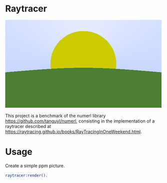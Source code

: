 Raytracer
=====

![alt text](https://github.com/tanguyl/raytracer/blob/master/image.png?raw=true)

This project is a benchmark of the numerl library https://github.com/tanguyl/numerl, consisting in the implementation of a raytracer described at https://raytracing.github.io/books/RayTracingInOneWeekend.html.


# Usage
Create a simple ppm picture.
```Erlang
raytracer:render().
```





